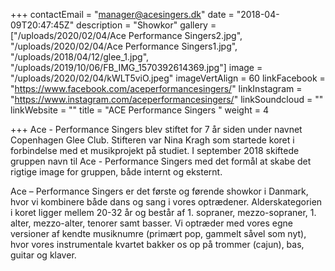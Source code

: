 +++
contactEmail = "manager@acesingers.dk"
date = "2018-04-09T20:47:45Z"
description = "Showkor"
gallery = ["/uploads/2020/02/04/Ace Performance Singers2.jpg", "/uploads/2020/02/04/Ace Performance Singers1.jpg", "/uploads/2018/04/12/glee_1.jpg", "/uploads/2019/10/06/FB_IMG_1570392614369.jpg"]
image = "/uploads/2020/02/04/kWLT5viO.jpeg"
imageVertAlign = 60
linkFacebook = "https://www.facebook.com/aceperformancesingers/"
linkInstagram = "https://www.instagram.com/aceperformancesingers/"
linkSoundcloud = ""
linkWebsite = ""
title = "ACE Performance Singers "
weight = 4

+++
Ace - Performance Singers blev stiftet for 7 år siden under navnet Copenhagen Glee Club. Stifteren var Nina Kragh som startede koret i forbindelse med et musikprojekt på studiet. I september 2018 skiftede gruppen navn til Ace - Performance Singers med det formål at skabe det rigtige image for gruppen, både internt og eksternt.

 Ace – Performance Singers er det første og førende showkor i Danmark, hvor vi kombinere både dans og sang i vores optrædener. Alderskategorien i koret ligger mellem 20-32 år og består af 1. sopraner, mezzo-sopraner, 1. alter, mezzo-alter, tenorer samt basser. Vi optræder med vores egne versioner af kendte musiknumre (primært pop, gammelt såvel som nyt), hvor vores instrumentale kvartet bakker os op på trommer (cajun), bas, guitar og klaver.